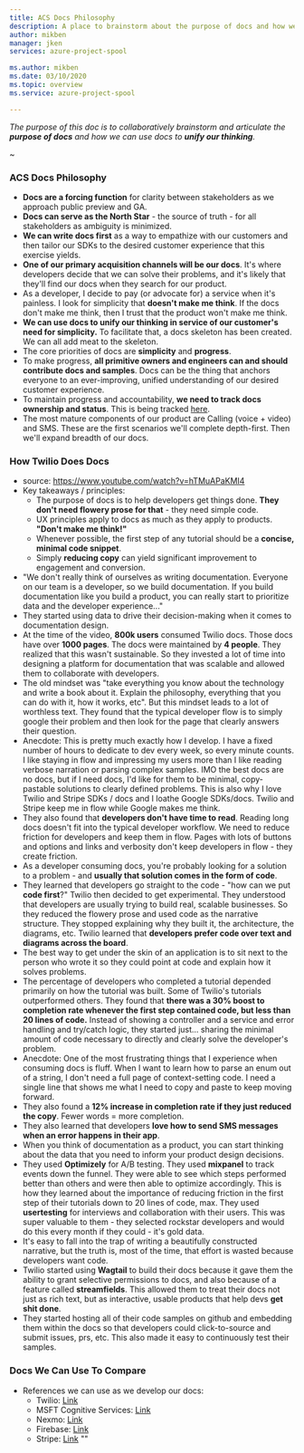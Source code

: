 ```yaml
---
title: ACS Docs Philosophy
description: A place to brainstorm about the purpose of docs and how we can deliver maximum value to our customers.
author: mikben    
manager: jken
services: azure-project-spool

ms.author: mikben
ms.date: 03/10/2020
ms.topic: overview
ms.service: azure-project-spool

---
```


*The purpose of this doc is to collaboratively brainstorm and articulate the **purpose of docs** and how we can use docs to **unify our thinking**.*

~

### ACS Docs Philosophy

- **Docs are a forcing function** for clarity between stakeholders as we approach public preview and GA.
- **Docs can serve as the North Star** - the source of truth - for all stakeholders as ambiguity is minimized.
- **We can write docs first** as a way to empathize with our customers and then tailor our SDKs to the desired customer experience that this exercise yields.
- **One of our primary acquisition channels will be our docs**. It's where developers decide that we can solve their problems, and it's likely that they'll find our docs when they search for our product.
- As a developer, I decide to pay (or advocate for) a service when it's painless. I look for simplicity that **doesn't make me think**. If the docs don't make me think, then I trust that the product won't make me think.
- **We can use docs to unify our thinking in service of our customer's need for simplicity.** To facilitate that, a docs skeleton has been created. We can all add meat to the skeleton.
- The core priorities of docs are **simplicity** and **progress**.
- To make progress, **all primitive owners and engineers can and should contribute docs and samples**. Docs can be the thing that anchors everyone to an ever-improving, unified understanding of our desired customer experience.
- To maintain progress and accountability, **we need to track docs ownership and status**. This is being tracked [here](https://microsoft.sharepoint-df.com/:x:/t/IC3SDK/EasbZy5MyMBLq2S0NyTNBVABhKiR6r8bq8Ld8clQQkgOeA?e=jxpgWn).
- The most mature components of our product are Calling (voice + video) and SMS. These are the first scenarios we'll complete depth-first. Then we'll expand breadth of our docs.


### How Twilio Does Docs

- source: https://www.youtube.com/watch?v=hTMuAPaKMI4
- Key takeaways / principles:
  - The purpose of docs is to help developers get things done. **They don't need flowery prose for that** - they need simple code.
  - UX principles apply to docs as much as they apply to products. **"Don't make me think!"**
  - Whenever possible, the first step of any tutorial should be a **concise, minimal code snippet**.
  - Simply **reducing copy** can yield significant improvement to engagement and conversion.
- "We don't really think of ourselves as writing documentation. Everyone on our team is a developer, so we build documentation. If you build documentation like you build a product, you can really start to prioritize data and the developer experience..."
- They started using data to drive their decision-making when it comes to documentation design.
- At the time of the video, **800k users** consumed Twilio docs. Those docs have over **1000 pages**. The docs were maintained by **4 people**. They realized that this wasn't sustainable. So they invested a lot of time into designing a platform for documentation that was scalable and allowed them to collaborate with developers.
- The old mindset was "take everything you know about the technology and write a book about it. Explain the philosophy, everything that you can do with it, how it works, etc". But this mindset leads to a lot of worthless text. They found that the typical developer flow is to simply google their problem and then look for the page that clearly answers their question.
- Anecdote: This is pretty much exactly how I develop. I have a fixed number of hours to dedicate to dev every week, so every minute counts. I like staying in flow and impressing my users more than I like reading verbose narration or parsing complex samples. IMO the best docs are no docs, but if I need docs, I'd like for them to be minimal, copy-pastable solutions to clearly defined problems. This is also why I love Twilio and Stripe SDKs / docs and I loathe Google SDKs/docs. Twilio and Stripe keep me in flow while Google makes me think.
- They also found that **developers don't have time to read**. Reading long docs doesn't fit into the typical developer workflow. We need to reduce friction for developers and keep them in flow. Pages with lots of buttons and options and links and verbosity don't keep developers in flow - they create friction.
- As a developer consuming docs, you're probably looking for a solution to a problem - and **usually that solution comes in the form of code**.
- They learned that developers go straight to the code -  "how can we put **code first**?" Twilio then decided to get experimental. They understood that developers are usually trying to build real, scalable businesses. So they reduced the flowery prose and used code as the narrative structure. They stopped explaining why they built it, the architecture, the diagrams, etc. Twilio learned that **developers prefer code over text and diagrams across the board**.
- The best way to get under the skin of an application is to sit next to the person who wrote it so they could point at code and explain how it solves problems.
- The percentage of developers who completed a tutorial depended primarily on how the tutorial was built. Some of Twilio's tutorials outperformed others. They found that **there was a 30% boost to completion rate whenever the first step contained code, but less than 20 lines of code.** Instead of showing a controller and a service and error handling and try/catch logic, they started just... sharing the minimal amount of code necessary to directly and clearly solve the developer's problem. 
- Anecdote: One of the most frustrating things that I experience when consuming docs is fluff. When I want to learn how to parse an enum out of a string, I don't need a full page of context-setting code. I need a single line that shows me what I need to copy and paste to keep moving forward.
- They also found a **12% increase in completion rate if they just reduced the copy**. Fewer words = more completion.
- They also learned that developers **love how to send SMS messages when an error happens in their app**.
- When you think of documentation as a product, you can start thinking about the data that you need to inform your product design decisions.
- They used **Optimizely** for A/B testing. They used **mixpanel** to track events down the funnel. They were able to see which steps performed better than others and were then able to optimize accordingly. This is how they learned about the importance of reducing friction in the first step of their tutorials down to 20 lines of code, max. They used **usertesting** for interviews and collaboration with their users. This was super valuable to them - they selected rockstar developers and would do this every month if they could - it's gold data.
- It's easy to fall into the trap of writing a beautifully constructed narrative, but the truth is, most of the time, that effort is wasted because developers want code.
- Twilio started using **Wagtail** to build their docs because it gave them the ability to grant selective permissions to docs, and also because of a feature called **streamfields**. This allowed them to treat their docs not just as rich text, but as interactive, usable products that help devs **get shit done**.
- They started hosting all of their code samples on github and embedding them within the docs so that developers could click-to-source and submit issues, prs, etc. This also made it easy to continuously test their samples.

### Docs We Can Use To Compare
- References we can use as we develop our docs:
  - Twilio: [Link](https://www.twilio.com/docs/glossary/what-is-voip)
  - MSFT Cognitive Services: [Link](https://docs.microsoft.com/en-us/azure/cognitive-services/text-analytics/quickstarts/text-analytics-sdk?pivots=programming-language-javascript&tabs=version-3#sentiment-analysis)
  - Nexmo: [Link](https://developer.nexmo.com/documentation)
  - Firebase: [Link](https://firebase.google.com/docs?gclid=Cj0KCQjw6sHzBRCbARIsAF8FMpVEA7WidBpgSSFMLqD1J7X1E9h9vqhrjwyZb2qtOzGpNl_mQQz4KcAaAuqgEALw_wcB)
  - Stripe: [Link](https://stripe.com/docs?utm_campaign=paid_brand-US%20|%20Search%20|%20Category%20|%20Stripe_sitelinkNov1-1803852691&utm_medium=cpc&utm_source=google&ad_content=344587125070&utm_term=stripe%20docs&utm_matchtype=e&utm_adposition=&utm_device=c&gclid=Cj0KCQjw6sHzBRCbARIsAF8FMpVSUUXEM4Bihhj0E37fKdMJMq9IYzs5-E2dU4fJQGG_arU6UekNcXYaAtW-EALw_wcB)
""

